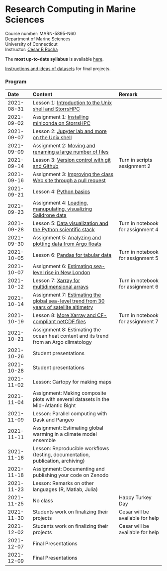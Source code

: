 # Research Computing in Marine Sciences
Course number: MARN-5895-N60</br>
Department of Marine Sciences</br>
University of Connecticut</br>
Instructor: [Cesar B Rocha](www.cbrocha.com)

The **most up-to-date syllabus** is available [here](./syllabus/ResearchComputing_SyllabusFall2021.pdf).

[Instructions and ideas of datasets](./final_project/README.md) for final projects.

### Program
| Date          | Content                              | Remark |
|:--------------------------|:---------------------------------|:--------------|
| 2021-08-31    | Lesson 1: [Introduction to the Unix shell and StorrsHPC](lectures/01_unixshell/)       |           |
| 2021-09-02    | Assignment 1: [Installing miniconda on StorrsHPC](assignments/01/README.md)           |         |
| 2021-09-07    | Lesson 2: [Jupyter lab and more on the Unix shell](lectures/02_jupyterlab/README.md)           |         |
| 2021-09-09    | Assignment 2: [Moving and renaming a large number of files](assignments/02/)    |         |
| 2021-09-14    | Lesson 3: [Version control with git and Github](lectures/03_gitandgithub) | Turn in scripts assignment 2|
| 2021-09-16    | Assignment 3: [Improving the class Web site through a pull request](assignments/03/)   |         |
| 2021-09-21    | Lesson 4: [Python basics](lectures/04_pythonbasics)         |         |
| 2021-09-23    | Assignment 4: [Loading, manupulating, visualizing Saildrone data](https://github.com/MARN-5895/Assignment-04) |         |
| 2021-09-28    | Lesson 5: [Data visualization and the Python scientific stack](lectures/05_datavizandstack)           |   Turn in notebook for assignment 4      |
| 2021-09-30    | Assignment 5: [Analyzing and plotting data from Argo floats](https://github.com/MARN-5895/Assignment-05)           |         |
| 2021-10-05    |  Lesson 6: [Pandas for tabular data](https://github.com/MARN-5895/Lecture-06)          |  Turn in notebook for assignment 5      |
| 2021-10-07    |  Assignment 6: [Estimating sea-level rise in New London](https://github.com/MARN-5895/Assignment-06)           |         |
| 2021-10-12    |  Lesson 7: [Xarray for multidimensional arrays](lectures/07_intro_to_xarray/)          |    Turn in notebook for assignment 6      |
| 2021-10-14    |  Assignment 7: [Estimating the global sea-level trend from 30 years of satellite altimetry](https://github.com/MARN-5895/Assignment-07)          |        |
| 2021-10-19    |  Lesson 8: [More Xarray and CF-compliant netCDF files](lecture/08_more_on_xarray)          |    Turn in notebook for assignment 7     |
| 2021-10-21    |  Assignment 8: Estimating the ocean heat content and its trend from an Argo climatology    |       |
| 2021-10-26    |  Student presentations         |     |
| 2021-10-28    |  Student presentations          |         |
| 2021-11-02    |  Lesson:  Cartopy for making maps           |         |
| 2021-11-04    | Assignment: Making composite plots with several datasets in the Mid-Atlantic Bight          |         |
| 2021-11-09    | Lesson: Parallel computing with Dask and Pangeo           |         |
| 2021-11-11    | Assignment: Estimating global warming in a climate model ensemble        |         |
| 2021-11-16    | Lesson: Reproducible workflows (testing, documentation, publication, archiving)           |         |
| 2021-11-18    | Assignment: Documenting and publishing your code on Zenodo            |         |
| 2021-11-23    |  Lesson: Remarks on other languages (R, Matlab, Julia)    |         |
| 2021-11-25    |  No class          |  Happy Turkey Day       |
| 2021-11-30    |  Students work on finalizing their projects          |  Cesar will be available for help       |
| 2021-12-02    |  Students work on finalizing their projects          |  Cesar will be available for help       |
| 2021-12-07    |  Final Presentations          |         |
| 2021-12-09    |  Final Presentations          |         |
